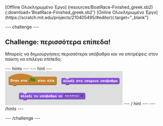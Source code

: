 <div class="p-hero-buttons">
 [Offline Ολοκληρωμένο Έργο] (resources/BoatRace-Finished_greek.sb2){:download='BoatRace-Finished_greek.sb2'} [Online Ολοκληρωμένο Έργο] (https://scratch.mit.edu/projects/210405495/#editor){:target="_blank"}
</div>

\--- challenge \---

## Challenge: περισσότερα επίπεδα!

Μπορείς να δημιουργήσεις περισσότερα υπόβαθρα και να επιτρέψεις στον παίκτη να επιλέγει επίπεδο;

\--- hints \--- \--- hint \--- ![screenshot](images/boat-levels-blocks.png) \--- / hint \--- \--- /hints \---

\--- /challenge \---